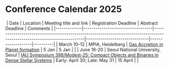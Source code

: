 # Conference Calendar 2025

​
| Date        | Location                         | Meeting title and link                                                                                                   | Registration Deadline         | Abstract Deadline | Comments |
|-------------|----------------------------------|--------------------------------------------------------------------------------------------------------------------------|-------------------------------|-------------------|----------|
| March 10–12 | MPIA, Heidelberg                 | [Gas Accretion in Planet formation](https://sites.google.com/view/gapconference1)                                        | 5 Jan                         | 5 Jan             |          |
| June 16-20 | Seoul National University, Seoul | [IAU Symposium 398/Modest-25: Compact Objects and Binaries in Dense Stellar Systems](https://gravity.snu.ac.kr/iaus398/) | Early: April 30; Late: May 31 | 15 April    |          |
